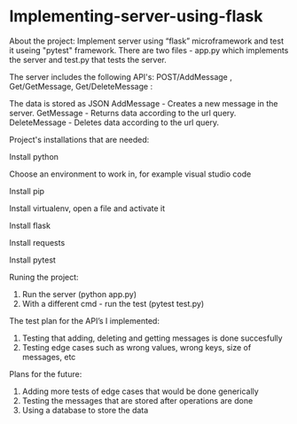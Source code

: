 # Implementing-server-using-flask

About the project: Implement server using “flask” microframework and test it useing "pytest" framework.
There are two files - app.py which implements the server and test.py that tests the server.

The server includes the following API's: POST/AddMessage , Get/GetMessage, Get/DeleteMessage :

The data is stored as JSON
AddMessage - Creates a new message in the server. 
GetMessage - Returns data according to the url query.
DeleteMessage - Deletes data according to the url query.

Project's installations that are needed:

Install python

Choose an environment to work in, for example visual studio code

Install pip

Install virtualenv, open a file and activate it

Install flask

Install requests

Install pytest

Runing the project:
1. Run the server (python app.py)
2. With a different cmd - run the test (pytest test.py)

The test plan for the API’s I implemented:
1. Testing that adding, deleting and getting messages is done succesfully
2. Testing edge cases such as wrong values, wrong keys, size of messages, etc

Plans for the future:
1. Adding more tests of edge cases that would be done generically
2. Testing the messages that are stored after operations are done
3. Using a database to store the data
